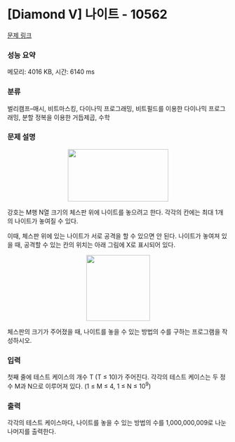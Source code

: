 # [Diamond V] 나이트 - 10562 

[문제 링크](https://www.acmicpc.net/problem/10562) 

### 성능 요약

메모리: 4016 KB, 시간: 6140 ms

### 분류

벌리캠프–매시, 비트마스킹, 다이나믹 프로그래밍, 비트필드를 이용한 다이나믹 프로그래밍, 분할 정복을 이용한 거듭제곱, 수학

### 문제 설명

<p style="text-align:center"><img alt="" src="" style="height:119px; width:229px"></p>

<p>강호는 M행 N열 크기의 체스판 위에 나이트를 놓으려고 한다. 각각의 칸에는 최대 1개의 나이트가 놓여질 수 있다.</p>

<p>이때, 체스판 위에 있는 나이트가 서로 공격을 할 수 있으면 안 된다. 나이트가 놓여져 있을 때, 공격할 수 있는 칸의 위치는 아래 그림에 X로 표시되어 있다.</p>

<p style="text-align:center"><img alt="" src="" style="height:150px; width:145px"></p>

<p>체스판의 크기가 주어졌을 때, 나이트를 놓을 수 있는 방법의 수를 구하는 프로그램을 작성하시오.</p>

### 입력 

 <p>첫째 줄에 테스트 케이스의 개수 T (T ≤ 10)가 주어진다. 각각의 테스트 케이스는 두 정수 M과 N으로 이루어져 있다. (1 ≤ M ≤ 4, 1 ≤ N ≤ 10<sup>9</sup>)</p>

### 출력 

 <p>각각의 테스트 케이스마다, 나이트를 놓을 수 있는 방법의 수를 1,000,000,009로 나눈 나머지를 출력한다.</p>

